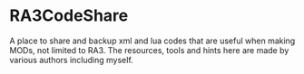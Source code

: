 # RA3CodeShare
A place to share and backup xml and lua codes that are useful when making MODs, not limited to RA3.
The resources, tools and hints here are made by various authors including myself.
